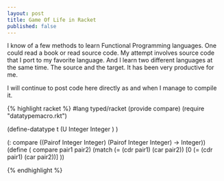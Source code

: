 ```yaml
---
layout: post
title: Game Of Life in Racket
published: false
---
```

I know of a few methods to learn Functional Programming languages. One could read a book or read source
code. My attempt involves source code that I port to my favorite language. And I learn two different languages
at the same time. The source and the target. It has been very productive for me.

I will continue to post code here directly as and when I manage to compile it.

{% highlight racket %}
#lang typed/racket
(provide compare)
(require "datatypemacro.rkt")

(define-datatype t
  (U Integer Integer )
)

(: compare ((Pairof Integer Integer) (Pairof Integer Integer)   -> Integer))
(define ( compare pair1 pair2)
    (match (= (cdr pair1) (car pair2))
     [0  (= (cdr pair1) (car pair2))]
))

{% endhighlight %}
